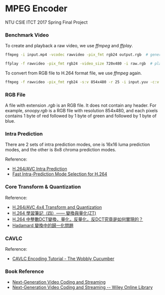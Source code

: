 # MPEG Encoder

NTU CSIE ITCT 2017 Spring Final Project

### Benchmark Video

To create and playback a raw video, we use *ffmpeg* and *ffplay*.

```bash
ffmpeg -i input.mp4 -vcodec rawvideo -pix_fmt rgb24 output.rgb  # generate raw video
```

```bash
ffplay -f rawvideo -pix_fmt rgb24 -video_size 720x480 -i raw.rgb  # playback raw video
```

To convert from RGB file to H.264 format file, we use *ffmpeg* again.

```bash
ffmpeg -f rawvideo -pix_fmt rgb24 -s:v 854x480 -r 25 -i input.yuv -c:v libx264 -f rawvideo output.264
```

### RGB File

A file with extension *.rgb* is an RGB file. It does not contain any header. For example, *snoopy.rgb* is a RGB file with resolution 854x480, and each pixels contains 1 byte of red followed by 1 byte of green and followed by 1 byte of blue.

### Intra Prediction

There are 2 sets of intra prediction modes, one is 16x16 luma prediction modes, and the other is 8x8 chroma prediction modes.

Reference:
* [H.264/AVC Intra Prediction](https://www.vcodex.com/h264avc-intra-precition/)
* [Fast Intra-Prediction Mode Selection for H.264](https://pdfs.semanticscholar.org/7eba/7f2d55ffc7e74d5b7eae7cd30f4a9038581a.pdf)

### Core Transform & Quantization

Reference:
* [H.264/AVC 4x4 Transform and Quantization](https://www.vcodex.com/h264avc-4x4-transform-and-quantization/)
* [H.264 學習筆記（四）—— 變換與量化(ZT)](http://blog.163.com/qingyu_1984/blog/static/144414503201242410221760)
* [H.264 中整數DCT變換，量化，反量化，反DCT究竟是如何實現的？](http://blog.csdn.net/stpeace/article/details/8119041)
* [Hadamard 變換中的歸一化問題](http://www.cnblogs.com/xkfz007/archive/2012/07/31/2616689.html)

### CAVLC

Reference:
* [CAVLC Encoding Tutorial - The Wobbly Cucumber](http://wobblycucumber.blogspot.tw/2013/12/cavlc-encoding-tutorial.html)

### Book Reference

* [Next-Generation Video Coding and Streaming](https://books.google.com.tw/books?id=Sa-RCwAAQBAJ&printsec=frontcover&hl=zh-TW#v=onepage&q&f=false)
* [Next-Generation Video Coding and Streaming -- Wiley Online Library](http://onlinelibrary.wiley.com/book/10.1002/9781119133346)
